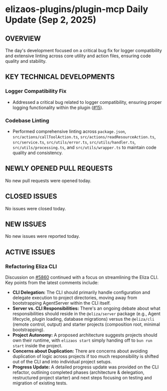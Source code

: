 # elizaos-plugins/plugin-mcp Daily Update (Sep 2, 2025)
## OVERVIEW 
The day's development focused on a critical bug fix for logger compatibility and extensive linting across core utility and action files, ensuring code quality and stability.

## KEY TECHNICAL DEVELOPMENTS

### Logger Compatibility Fix
- Addressed a critical bug related to logger compatibility, ensuring proper logging functionality within the plugin ([#15](https://github.com/elizaos-plugins/plugin-mcp/pull/15)).

### Codebase Linting
- Performed comprehensive linting across `package.json`, `src/actions/callToolAction.ts`, `src/actions/readResourceAction.ts`, `src/service.ts`, `src/utils/error.ts`, `src/utils/handler.ts`, `src/utils/processing.ts`, and `src/utils/wrapper.ts` to maintain code quality and consistency.

## NEWLY OPENED PULL REQUESTS
No new pull requests were opened today.

## CLOSED ISSUES
No issues were closed today.

## NEW ISSUES
No new issues were reported today.

## ACTIVE ISSUES

### Refactoring Eliza CLI
Discussion on [#5860](https://github.com/elizaos-plugins/plugin-mcp/issues/5860) continued with a focus on streamlining the Eliza CLI. Key points from the latest comments include:
- **CLI Delegation:** The CLI should primarily handle configuration and delegate execution to project directories, moving away from bootstrapping AgentServer within the CLI itself.
- **Server vs. CLI Responsibilities:** There's an ongoing debate about what responsibilities should reside in the `@eliza/server` package (e.g., Agent lifecycle, plugin loading, database migrations) versus the `@eliza/cli` (remote control, output) and starter projects (composition root, minimal bootstrapping).
- **Project Autonomy:** A proposed architecture suggests projects should own their runtime, with `elizaos start` simply handing off to `bun run start` inside the project.
- **Concerns about Duplication:** There are concerns about avoiding duplication of logic across projects if too much responsibility is shifted out of the CLI and into individual project setups.
- **Progress Update:** A detailed progress update was provided on the CLI refactor, outlining completed phases (architecture & delegation, restructured project starter) and next steps focusing on testing and migration of existing tests.